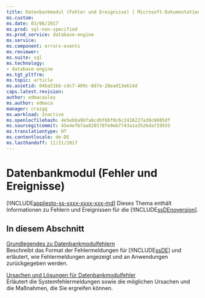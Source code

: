 ```yaml
---
title: Datenbankmodul (Fehler und Ereignisse) | Microsoft-Dokumentation
ms.custom: 
ms.date: 03/06/2017
ms.prod: sql-non-specified
ms.prod_service: database-engine
ms.service: 
ms.component: errors-events
ms.reviewer: 
ms.suite: sql
ms.technology:
- database-engine
ms.tgt_pltfrm: 
ms.topic: article
ms.assetid: 04ba51b6-cdc7-409c-8d7e-26ead13e614d
caps.latest.revision: 
author: edmacauley
ms.author: edmaca
manager: craigg
ms.workload: Inactive
ms.openlocfilehash: 4e5ebba9bfa6cdbf6bf0c6c2416227a30c6605df
ms.sourcegitcommit: 45e4efb7aa828578fe9eb7743a1a3526da719555
ms.translationtype: HT
ms.contentlocale: de-DE
ms.lasthandoff: 11/21/2017
---
```

# <a name="database-engine-events-and-errors"></a>Datenbankmodul (Fehler und Ereignisse)
[!INCLUDE[appliesto-ss-xxxx-xxxx-xxx-md](../../includes/appliesto-ss-xxxx-xxxx-xxx-md.md)] Dieses Thema enthält Informationen zu Fehlern und Ereignissen für die [!INCLUDE[ssDEnoversion](../../includes/ssdenoversion-md.md)].  
  
## <a name="in-this-section"></a>In diesem Abschnitt  
 [Grundlegendes zu Datenbankmodulfehlern](../../relational-databases/errors-events/understanding-database-engine-errors.md)  
 Beschreibt das Format der Fehlermeldungen für [!INCLUDE[ssDE](../../includes/ssde-md.md)] und erläutert, wie Fehlermeldungen angezeigt und an Anwendungen zurückgegeben werden.  
  
 [Ursachen und Lösungen für Datenbankmodulfehler](http://msdn.microsoft.com/library/cbfbea15-9277-498f-b772-75b4cb06f408)  
 Erläutert die Systemfehlermeldungen sowie die möglichen Ursachen und die Maßnahmen, die Sie ergreifen können.  
  
  
